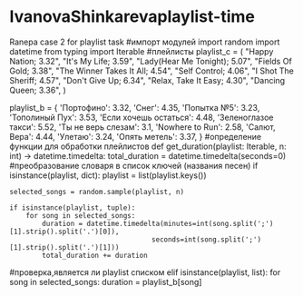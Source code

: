 # IvanovaShinkarevaplaylist-time
Ranepa case 2 for playlist task
#импорт модулей 
import random
import datetime
from typing import Iterable
#плейлисты 
playlist_c = (
 "Happy Nation; 3.32",
 "It's My Life; 3.59",
 "Lady(Hear Me Tonight); 5.07",
 "Fields Of Gold; 3.38",
 "The Winner Takes It All; 4.54",
 "Self Control; 4.06",
 "I Shot The Sheriff; 4.57",
 "Don't Give Up; 6.34",
 "Relax, Take It Easy; 4.30",
 "Dancing Queen; 3.36",
)

playlist_b = {
 'Портофино': 3.32,
 'Снег': 4.35,
 'Попытка №5': 3.23,
 'Тополиный Пух': 3.53,
 'Если хочешь остаться': 4.48,
 'Зеленоглазое такси': 5.52,
 'Ты не верь слезам': 3.1,
 'Nowhere to Run': 2.58,
 'Салют, Вера': 4.44,
 'Улетаю': 3.24,
 'Опять метель': 3.37,
 }
 #определение функции для обработки плейлистов
def get_duration(playlist: Iterable, n: int) -> datetime.timedelta:
    total_duration = datetime.timedelta(seconds=0)
#преобразование словаря в список ключей (названия песен)
    if isinstance(playlist, dict):
        playlist = list(playlist.keys())

    selected_songs = random.sample(playlist, n)

    if isinstance(playlist, tuple):
        for song in selected_songs:
            duration = datetime.timedelta(minutes=int(song.split(';')[1].strip().split('.')[0]),
                                       seconds=int(song.split(';')[1].strip().split('.')[1]))
            total_duration += duration
#проверка,является ли playlist списком
    elif isinstance(playlist, list): 
    for song in selected_songs:
            duration = playlist_b[song]

